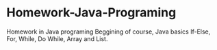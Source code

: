 # Homework-Java-Programing
Homework in Java programing
Beggining of course, Java basics If-Else, For, While, Do While, Array and List.
